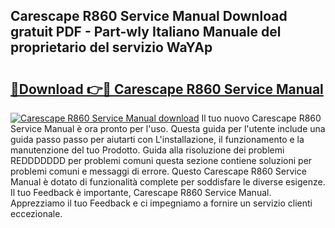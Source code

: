 ## Carescape R860 Service Manual Download gratuit PDF - Part-wIy Italiano Manuale del proprietario del servizio WaYAp

# <h2><a href="http://dffppk.blite.top/?on=Carescape+R860+Service+Manual">🔗Download 👉🔴 Carescape R860 Service Manual</a></h2>

[![Carescape R860 Service Manual download](https://i.imgur.com/lujVjoI.png)](http://dffppk.blite.top/?on=Carescape+R860+Service+Manual)
Il tuo nuovo Carescape R860 Service Manual è ora pronto per l'uso. Questa guida per l'utente include una guida passo passo per aiutarti con L'installazione, il funzionamento e la manutenzione del tuo Prodotto. Guida alla risoluzione dei problemi REDDDDDDD per problemi comuni questa sezione contiene soluzioni per problemi comuni e messaggi di errore. Questo Carescape R860 Service Manual è dotato di funzionalità complete per soddisfare le diverse esigenze. Il tuo Feedback è importante, Carescape R860 Service Manual. Apprezziamo il tuo Feedback e ci impegniamo a fornire un servizio clienti eccezionale.
